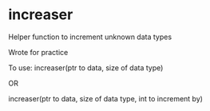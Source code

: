 # increaser
Helper function to increment unknown data types

Wrote for practice

To use:
increaser(ptr to data, size of data type)

OR

increaser(ptr to data, size of data type, int to increment by)
